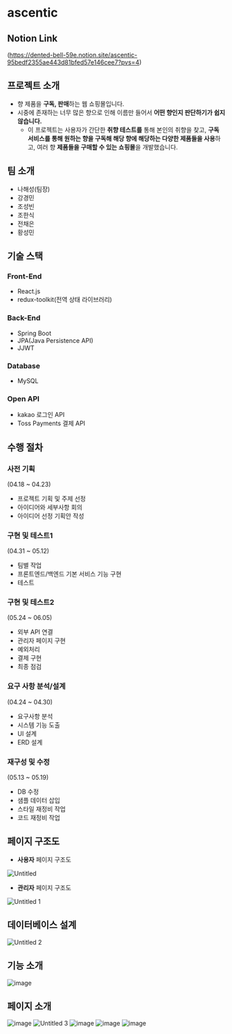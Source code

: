 # ascentic

## Notion Link



(https://dented-bell-59e.notion.site/ascentic-95bedf2355ae443d81bfed57e146cee7?pvs=4)

## 프로젝트 소개



- 향 제품을 **구독, 판매**하는 웹 쇼핑몰입니다.
- 시중에 존재하는 너무 많은 향으로 인해 이름만 들어서 **어떤 향인지 판단하기가 쉽지 않습니다.**
    - 이 프로젝트는 사용자가 간단한 **취향 테스트를** 통해 본인의 취향을 찾고, **구독 서비스를 통해 원하는 향을 구독해 해당 향에 해당하는 다양한 제품들을 사용**하고, 여러 향 **제품들을 구매할 수 있는 쇼핑몰**을 개발했습니다.

## 팀 소개



- 나해성(팀장)
- 강경민
- 조성빈
- 조한식
- 전채은
- 황성민

## 기술 스택



### Front-End
- React.js
- redux-toolkit(전역 상태 라이브러리)

### Back-End
- Spring Boot
- JPA(Java Persistence API)
- JJWT
  
### Database
- MySQL
  
### Open API
- kakao 로그인 API
- Toss Payments 결제 API

## 수행 절차



### 사전 기획

(04.18 ~ 04.23)

- 프로젝트 기획 및 주제 선정
- 아이디어와 세부사항 회의
- 아이디어 선정 기획안 작성

### 구현 및 테스트1

(04.31 ~ 05.12)

- 팀별 작업
- 프론트엔드/백엔드 기본 서비스 기능 구현
- 테스트

### 구현 및 테스트2

(05.24 ~ 06.05)

- 외부 API 연결
- 관리자 페이지 구현
- 예외처리
- 결제 구현
- 최종 점검

### 요구 사항 분석/설계

(04.24 ~ 04.30)

- 요구사항 분석
- 시스템 기능 도출
- UI 설계
- ERD 설계

### 재구성 및 수정

(05.13 ~ 05.19)

- DB 수정
- 샘플 데이터 삽입
- 스타일 재정비 작업
- 코드 재정비 작업

## 페이지 구조도



- **사용자** 페이지 구조도

![Untitled](https://github.com/kmindev/ascentic/assets/97210232/9f8ecce4-337d-4a43-87b8-7cf95a191a9d)



- **관리자** 페이지 구조도

![Untitled 1](https://github.com/kmindev/ascentic/assets/97210232/368d38c1-889b-46ea-854f-1cd26b25b25d)


## 데이터베이스 설계



![Untitled 2](https://github.com/kmindev/ascentic/assets/97210232/6e3d9e64-ed40-4255-921f-e4085a59747e)


## 기능 소개

![image](https://github.com/kmindev/ascentic/assets/97210232/c8828402-432a-4725-8275-6b7fa2d81a5b)




## 페이지 소개

![image](https://github.com/kmindev/ascentic/assets/97210232/5a493c1b-0169-4047-8465-51590098e973)
![Untitled 3](https://github.com/kmindev/ascentic/assets/97210232/4824f29a-51a3-4675-884d-58f2cb56f0df)
![image](https://github.com/kmindev/ascentic/assets/97210232/9887199b-571a-4b29-9d3f-d056ed66b978)
![image](https://github.com/kmindev/ascentic/assets/97210232/90061afb-446a-41de-920c-0981321ab9a2)
![image](https://github.com/kmindev/ascentic/assets/97210232/9fd091f9-c8a9-4dbb-bdfd-05e572661e00)




